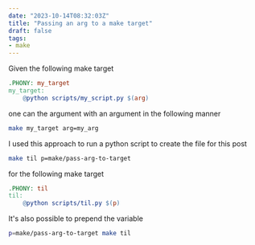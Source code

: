 ```yaml
---
date: "2023-10-14T08:32:03Z"
title: "Passing an arg to a make target"
draft: false
tags:
- make
---
```


Given the following make target

```makefile
.PHONY: my_target
my_target:
    @python scripts/my_script.py $(arg)
```

one can the argument with an argument in the following manner

```sh
make my_target arg=my_arg
```

I used this approach to run a python script to create the file for this post

```sh
make til p=make/pass-arg-to-target
```

for the following make target

```makefile
.PHONY: til
til:
	@python scripts/til.py $(p)
```

It's also possible to prepend the variable

```sh
p=make/pass-arg-to-target make til
```
